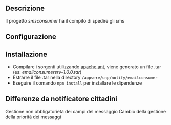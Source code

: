 ## Descrizione

Il progetto _smsconsumer_ ha il compito di spedire gli sms

## Configurazione
 

## Installazione

* Compilare i sorgenti utilizzando [apache ant](https://ant.apache.org/), viene generato un file .tar (es: _emailconsumersrv-1.0.0.tar_)
* Estrarre il file .tar nella directory `/appserv/unp/notify/emailconsumer`
* Eseguire il comando `npm install` per installare le dipendenze

## Differenze da notificatore cittadini
Gestione non obbligatorietà dei campi del messaggio
Cambio della gestione della priorità dei messaggi